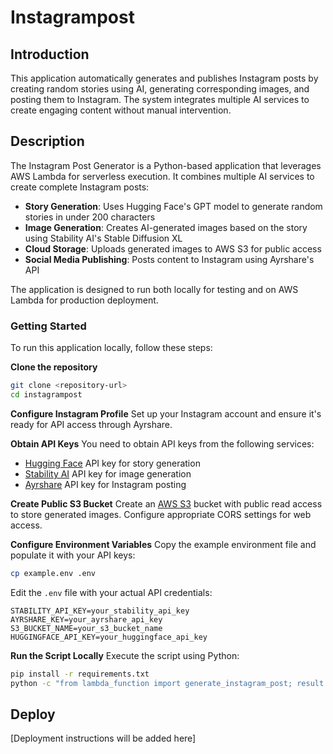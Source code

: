 # Instagrampost

## Introduction

This application automatically generates and publishes Instagram posts by creating random stories using AI, generating corresponding images, and posting them to Instagram. The system integrates multiple AI services to create engaging content without manual intervention.

## Description

The Instagram Post Generator is a Python-based application that leverages AWS Lambda for serverless execution. It combines multiple AI services to create complete Instagram posts:

- **Story Generation**: Uses Hugging Face's GPT model to generate random stories in under 200 characters
- **Image Generation**: Creates AI-generated images based on the story using Stability AI's Stable Diffusion XL
- **Cloud Storage**: Uploads generated images to AWS S3 for public access
- **Social Media Publishing**: Posts content to Instagram using Ayrshare's API

The application is designed to run both locally for testing and on AWS Lambda for production deployment.

### Getting Started

To run this application locally, follow these steps:

**Clone the repository**
```bash
git clone <repository-url>
cd instagrampost
```

**Configure Instagram Profile**
Set up your Instagram account and ensure it's ready for API access through Ayrshare.

**Obtain API Keys**
You need to obtain API keys from the following services:
- [Hugging Face](https://huggingface.co/settings/tokens) API key for story generation
- [Stability AI](https://platform.stability.ai/) API key for image generation
- [Ayrshare](https://ayrshare.com/) API key for Instagram posting

**Create Public S3 Bucket**
Create an [AWS S3](https://aws.amazon.com/s3/) bucket with public read access to store generated images. Configure appropriate CORS settings for web access.

**Configure Environment Variables**
Copy the example environment file and populate it with your API keys:
```bash
cp example.env .env
```

Edit the `.env` file with your actual API credentials:
```
STABILITY_API_KEY=your_stability_api_key
AYRSHARE_KEY=your_ayrshare_api_key
S3_BUCKET_NAME=your_s3_bucket_name
HUGGINGFACE_API_KEY=your_huggingface_api_key
```

**Run the Script Locally**
Execute the script using Python:
```bash
pip install -r requirements.txt
python -c "from lambda_function import generate_instagram_post; result = generate_instagram_post(); print(result)"
```

## Deploy

[Deployment instructions will be added here]
